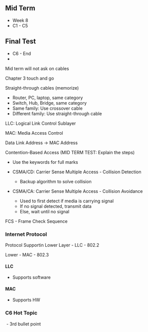 ## Mid Term

- Week 8
- C1 - C5

## Final Test

- C6 - End
- 

Mid term will not ask on cables

Chapter 3 touch and go

Straight-through cables (memorize)

- Router, PC, laptop, same category
- Switch, Hub, Bridge, same category
- Same family: Use crossover cable
- Different family: Use straight-through cable

LLC: Logical Link Control Sublayer

MAC: Media Access Control

Data Link Address -> MAC Address

Contention-Based Access (MID TERM TEST: Explain the steps)

- Use the keywords for full marks

- CSMA/CD: Carrier Sense Multiple Access - Collision Detection
  - Backup algorithm to solve collision
- CSMA/CA: Carrier Sense Multiple Access - Collision Avoidance
  - Used to first detect if media is carrying signal
  - If no signal detected, transmit data
  - Else, wait until no signal

FCS - Frame Check Sequence

### Internet Protocol

Protocol Supportin Lower Layer - LLC - 802.2

Lower - MAC - 802.3 

#### LLC

- Supports software

#### MAC

- Supports HW

### C6 Hot Topic

​	- 3rd bullet point